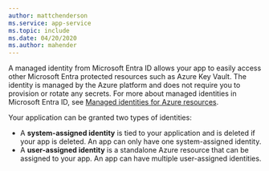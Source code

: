 ```yaml
---
author: mattchenderson
ms.service: app-service
ms.topic: include
ms.date: 04/20/2020
ms.author: mahender
---
```


A managed identity from Microsoft Entra ID allows your app to easily access other Microsoft Entra protected resources such as Azure Key Vault. The identity is managed by the Azure platform and does not require you to provision or rotate any secrets. For more about managed identities in Microsoft Entra ID, see [Managed identities for Azure resources](/azure/active-directory/managed-identities-azure-resources/overview).

Your application can be granted two types of identities:

- A **system-assigned identity** is tied to your application and is deleted if your app is deleted. An app can only have one system-assigned identity.
- A **user-assigned identity** is a standalone Azure resource that can be assigned to your app. An app can have multiple user-assigned identities.
